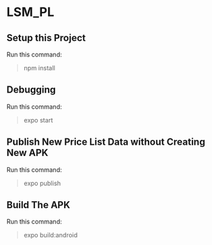 # LSM_PL

## Setup this Project
Run this command:
> npm install

## Debugging
Run this command:
> expo start

## Publish New Price List Data without Creating New APK
Run this command:
> expo publish

## Build The APK 
Run this command:
> expo build:android